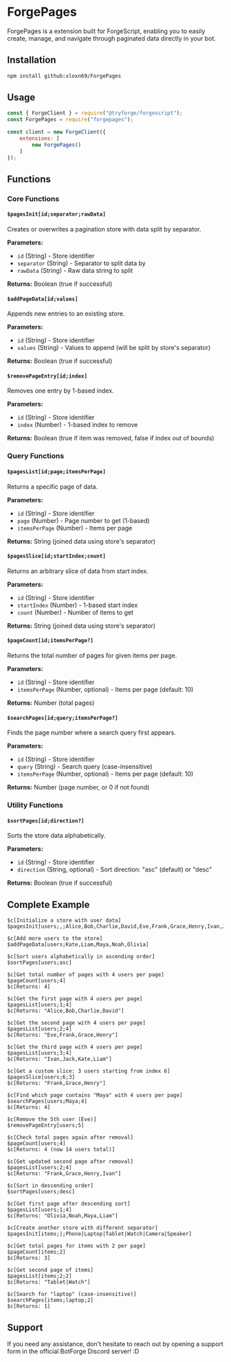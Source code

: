 # ForgePages

ForgePages is a extension built for ForgeScript, enabling you to easily create, manage, and navigate through paginated data directly in your bot.

## Installation

```bash
npm install github:xloxn69/ForgePages
```

## Usage

```javascript
const { ForgeClient } = require("@tryforge/forgescript");
const ForgePages = require("forgepages");

const client = new ForgeClient({
    extensions: [
        new ForgePages()
    ]
});
```

## Functions

### Core Functions

#### `$pagesInit[id;separator;rawData]`
Creates or overwrites a pagination store with data split by separator.

**Parameters:**
- `id` (String) - Store identifier
- `separator` (String) - Separator to split data by
- `rawData` (String) - Raw data string to split

**Returns:** Boolean (true if successful)

#### `$addPageData[id;values]`
Appends new entries to an existing store.

**Parameters:**
- `id` (String) - Store identifier
- `values` (String) - Values to append (will be split by store's separator)

**Returns:** Boolean (true if successful)

#### `$removePageEntry[id;index]`
Removes one entry by 1-based index.

**Parameters:**
- `id` (String) - Store identifier  
- `index` (Number) - 1-based index to remove

**Returns:** Boolean (true if item was removed, false if index out of bounds)

### Query Functions

#### `$pagesList[id;page;itemsPerPage]`
Returns a specific page of data.

**Parameters:**
- `id` (String) - Store identifier
- `page` (Number) - Page number to get (1-based)
- `itemsPerPage` (Number) - Items per page

**Returns:** String (joined data using store's separator)

#### `$pagesSlice[id;startIndex;count]`
Returns an arbitrary slice of data from start index.

**Parameters:**
- `id` (String) - Store identifier
- `startIndex` (Number) - 1-based start index
- `count` (Number) - Number of items to get

**Returns:** String (joined data using store's separator)

#### `$pageCount[id;itemsPerPage?]`
Returns the total number of pages for given items per page.

**Parameters:**
- `id` (String) - Store identifier
- `itemsPerPage` (Number, optional) - Items per page (default: 10)

**Returns:** Number (total pages)

#### `$searchPages[id;query;itemsPerPage?]`
Finds the page number where a search query first appears.

**Parameters:**
- `id` (String) - Store identifier
- `query` (String) - Search query (case-insensitive)
- `itemsPerPage` (Number, optional) - Items per page (default: 10)

**Returns:** Number (page number, or 0 if not found)

### Utility Functions

#### `$sortPages[id;direction?]`
Sorts the store data alphabetically.

**Parameters:**
- `id` (String) - Store identifier
- `direction` (String, optional) - Sort direction: "asc" (default) or "desc"

**Returns:** Boolean (true if successful)

## Complete Example

```
$c[Initialize a store with user data]
$pagesInit[users;,;Alice,Bob,Charlie,David,Eve,Frank,Grace,Henry,Ivan,Jack]

$c[Add more users to the store]
$addPageData[users;Kate,Liam,Maya,Noah,Olivia]

$c[Sort users alphabetically in ascending order]
$sortPages[users;asc]

$c[Get total number of pages with 4 users per page]
$pageCount[users;4]
$c[Returns: 4]

$c[Get the first page with 4 users per page]
$pagesList[users;1;4]
$c[Returns: "Alice,Bob,Charlie,David"]

$c[Get the second page with 4 users per page]
$pagesList[users;2;4]
$c[Returns: "Eve,Frank,Grace,Henry"]

$c[Get the third page with 4 users per page]
$pagesList[users;3;4]
$c[Returns: "Ivan,Jack,Kate,Liam"]

$c[Get a custom slice: 3 users starting from index 6]
$pagesSlice[users;6;3]
$c[Returns: "Frank,Grace,Henry"]

$c[Find which page contains "Maya" with 4 users per page]
$searchPages[users;Maya;4]
$c[Returns: 4]

$c[Remove the 5th user (Eve)]
$removePageEntry[users;5]

$c[Check total pages again after removal]
$pageCount[users;4]
$c[Returns: 4 (now 14 users total)]

$c[Get updated second page after removal]
$pagesList[users;2;4]
$c[Returns: "Frank,Grace,Henry,Ivan"]

$c[Sort in descending order]
$sortPages[users;desc]

$c[Get first page after descending sort]
$pagesList[users;1;4]
$c[Returns: "Olivia,Noah,Maya,Liam"]

$c[Create another store with different separator]
$pagesInit[items;|;Phone|Laptop|Tablet|Watch|Camera|Speaker]

$c[Get total pages for items with 2 per page]
$pageCount[items;2]
$c[Returns: 3]

$c[Get second page of items]
$pagesList[items;2;2]
$c[Returns: "Tablet|Watch"]

$c[Search for "laptop" (case-insensitive)]
$searchPages[items;laptop;2]
$c[Returns: 1]
```

## Support
If you need any assistance, don't hesitate to reach out by opening a support form in the official BotForge Discord server! :D